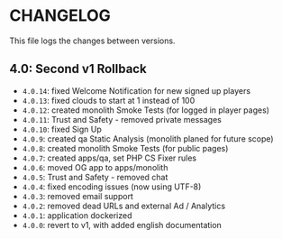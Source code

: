 # CHANGELOG

This file logs the changes between versions.

## 4.0: Second v1 Rollback

* `4.0.14`: fixed Welcome Notification for new signed up players
* `4.0.13`: fixed clouds to start at 1 instead of 100
* `4.0.12`: created monolith Smoke Tests (for logged in player pages)
* `4.0.11`: Trust and Safety - removed private messages
* `4.0.10`: fixed Sign Up
* `4.0.9`: created qa Static Analysis (monolith planed for future scope)
* `4.0.8`: created monolith Smoke Tests (for public pages)
* `4.0.7`: created apps/qa, set PHP CS Fixer rules
* `4.0.6`: moved OG app to apps/monolith
* `4.0.5`: Trust and Safety - removed chat
* `4.0.4`: fixed encoding issues (now using UTF-8)
* `4.0.3`: removed email support
* `4.0.2`: removed dead URLs and external Ad / Analytics
* `4.0.1`: application dockerized
* `4.0.0`: revert to v1, with added english documentation
